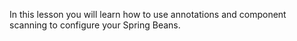 In this lesson you will learn how to use annotations and component
scanning to configure your Spring Beans.
